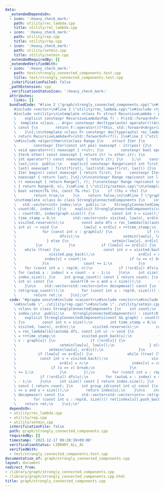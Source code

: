 ```yaml
---
data:
  _extendedDependsOn:
  - icon: ':heavy_check_mark:'
    path: utility/rec_lambda.cpp
    title: utility/rec_lambda.cpp
  - icon: ':heavy_check_mark:'
    path: utility/rep.cpp
    title: utility/rep.cpp
  - icon: ':heavy_check_mark:'
    path: utility/setmin.cpp
    title: utility/setmin.cpp
  _extendedRequiredBy: []
  _extendedVerifiedWith:
  - icon: ':heavy_check_mark:'
    path: test/strongly_connected_components.test.cpp
    title: test/strongly_connected_components.test.cpp
  _isVerificationFailed: false
  _pathExtension: cpp
  _verificationStatusIcon: ':heavy_check_mark:'
  attributes:
    links: []
  bundledCode: "#line 2 \"graph/strongly_connected_components.cpp\"\n#include <cassert>\n\
    #include <vector>\n#line 2 \"utility/rec_lambda.cpp\"\n#include <type_traits>\n\
    #include <utility>\n\ntemplate <class F> struct RecursiveLambda : private F {\n\
    \    explicit constexpr RecursiveLambda(F&& f) : F(std::forward<F>(f)) {}\n  \
    \  template <class... Args> constexpr decltype(auto) operator()(Args&&... args)\
    \ const {\n        return F::operator()(*this, std::forward<Args>(args)...);\n\
    \    }\n};\n\ntemplate <class F> constexpr decltype(auto) rec_lambda(F&& f) {\
    \ return RecursiveLambda<F>(std::forward<F>(f)); }\n#line 2 \"utility/rep.cpp\"\
    \n#include <algorithm>\n\nclass Range {\n    struct Iter {\n        int itr;\n\
    \        constexpr Iter(const int pos) noexcept : itr(pos) {}\n        constexpr\
    \ void operator++() noexcept { ++itr; }\n        constexpr bool operator!=(const\
    \ Iter& other) const noexcept { return itr != other.itr; }\n        constexpr\
    \ int operator*() const noexcept { return itr; }\n    };\n    const Iter first,\
    \ last;\n\n  public:\n    explicit constexpr Range(const int first, const int\
    \ last) noexcept : first(first), last(std::max(first, last)) {}\n    constexpr\
    \ Iter begin() const noexcept { return first; }\n    constexpr Iter end() const\
    \ noexcept { return last; }\n};\n\nconstexpr Range rep(const int l, const int\
    \ r) noexcept { return Range(l, r); }\nconstexpr Range rep(const int n) noexcept\
    \ { return Range(0, n); }\n#line 2 \"utility/setmin.cpp\"\n\ntemplate <class T>\
    \ bool setmin(T& lhs, const T& rhs) {\n    if (lhs > rhs) {\n        lhs = rhs;\n\
    \        return true;\n    }\n    return false;\n}\n#line 7 \"graph/strongly_connected_components.cpp\"\
    \n\ntemplate <class G> class StronglyConnectedComponents {\n    int count;\n \
    \   std::vector<int> index;\n\n  public:\n    StronglyConnectedComponents() :\
    \ count(0), index() {}\n    explicit StronglyConnectedComponents(const G& graph)\
    \ : count(0), index(graph.size()) {\n        const int n = size();\n        int\
    \ time_stamp = 0;\n        std::vector<int> visited, low(n), ord(n);\n       \
    \ visited.reserve(n);\n        const auto dfs = rec_lambda([&](auto&& dfs, const\
    \ int u) -> void {\n            low[u] = ord[u] = ++time_stamp;\n            visited.push_back(u);\n\
    \            for (const int v : graph[u]) {\n                if (!ord[v]) {\n\
    \                    dfs(v);\n                    setmin(low[u], low[v]);\n  \
    \              } else {\n                    setmin(low[u], ord[v]);\n       \
    \         }\n            }\n            if (low[u] == ord[u]) {\n            \
    \    while (true) {\n                    const int v = visited.back();\n     \
    \               visited.pop_back();\n                    ord[v] = n;\n       \
    \             index[v] = count;\n                    if (u == v) break;\n    \
    \            }\n                count += 1;\n            }\n        });\n    \
    \    for (const int u : rep(0, n))\n            if (!ord[u]) dfs(u);\n       \
    \ for (auto& x : index) x = count - x - 1;\n    }\n\n    int size() const { return\
    \ index.size(); }\n    int group_count() const { return count; }\n    int group_id(const\
    \ int u) const {\n        assert(0 <= u and u < size());\n        return index[u];\n\
    \    }\n\n    std::vector<std::vector<int>> decopmose() const {\n        std::vector<std::vector<int>>\
    \ ret(group_count());\n        for (const int u : rep(0, size())) ret[index[u]].push_back(u);\n\
    \        return ret;\n    }\n};\n"
  code: "#pragma once\n#include <cassert>\n#include <vector>\n#include \"../utility/rec_lambda.cpp\"\
    \n#include \"../utility/rep.cpp\"\n#include \"../utility/setmin.cpp\"\n\ntemplate\
    \ <class G> class StronglyConnectedComponents {\n    int count;\n    std::vector<int>\
    \ index;\n\n  public:\n    StronglyConnectedComponents() : count(0), index() {}\n\
    \    explicit StronglyConnectedComponents(const G& graph) : count(0), index(graph.size())\
    \ {\n        const int n = size();\n        int time_stamp = 0;\n        std::vector<int>\
    \ visited, low(n), ord(n);\n        visited.reserve(n);\n        const auto dfs\
    \ = rec_lambda([&](auto&& dfs, const int u) -> void {\n            low[u] = ord[u]\
    \ = ++time_stamp;\n            visited.push_back(u);\n            for (const int\
    \ v : graph[u]) {\n                if (!ord[v]) {\n                    dfs(v);\n\
    \                    setmin(low[u], low[v]);\n                } else {\n     \
    \               setmin(low[u], ord[v]);\n                }\n            }\n  \
    \          if (low[u] == ord[u]) {\n                while (true) {\n         \
    \           const int v = visited.back();\n                    visited.pop_back();\n\
    \                    ord[v] = n;\n                    index[v] = count;\n    \
    \                if (u == v) break;\n                }\n                count\
    \ += 1;\n            }\n        });\n        for (const int u : rep(0, n))\n \
    \           if (!ord[u]) dfs(u);\n        for (auto& x : index) x = count - x\
    \ - 1;\n    }\n\n    int size() const { return index.size(); }\n    int group_count()\
    \ const { return count; }\n    int group_id(const int u) const {\n        assert(0\
    \ <= u and u < size());\n        return index[u];\n    }\n\n    std::vector<std::vector<int>>\
    \ decopmose() const {\n        std::vector<std::vector<int>> ret(group_count());\n\
    \        for (const int u : rep(0, size())) ret[index[u]].push_back(u);\n    \
    \    return ret;\n    }\n};\n"
  dependsOn:
  - utility/rec_lambda.cpp
  - utility/rep.cpp
  - utility/setmin.cpp
  isVerificationFile: false
  path: graph/strongly_connected_components.cpp
  requiredBy: []
  timestamp: '2021-12-17 09:20:39+09:00'
  verificationStatus: LIBRARY_ALL_AC
  verifiedWith:
  - test/strongly_connected_components.test.cpp
documentation_of: graph/strongly_connected_components.cpp
layout: document
redirect_from:
- /library/graph/strongly_connected_components.cpp
- /library/graph/strongly_connected_components.cpp.html
title: graph/strongly_connected_components.cpp
---
```

